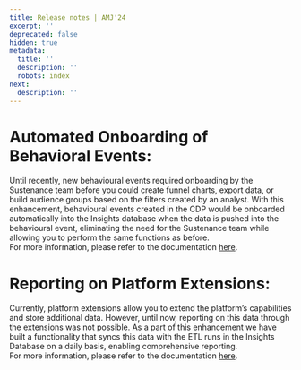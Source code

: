 ```yaml
---
title: Release notes | AMJ'24
excerpt: ''
deprecated: false
hidden: true
metadata:
  title: ''
  description: ''
  robots: index
next:
  description: ''
---
```

# Automated Onboarding of Behavioral Events:

Until recently, new behavioural events required onboarding by the Sustenance team before you could create funnel charts, export data, or build audience groups based on the filters created by an analyst. With this enhancement, behavioural events created in the CDP would be onboarded automatically into the Insights database when the data is pushed into the behavioural event, eliminating the need for the Sustenance team while allowing you to perform the same functions as before.\
For more information, please refer to the documentation [here](https://docs.capillarytech.com/docs/setup-test-behavioral-events#reporting).

# Reporting on Platform Extensions:

Currently, platform extensions allow you to extend the platform’s capabilities and store additional data. However, until now, reporting on this data through the extensions was not possible.  As a part of this enhancement we have built a functionality that syncs this data with the ETL runs in the Insights Database on a daily basis, enabling comprehensive reporting.\
For more information, please refer to the documentation [here](https://docs.capillarytech.com/docs/extension#reporting-on-extension-data).
